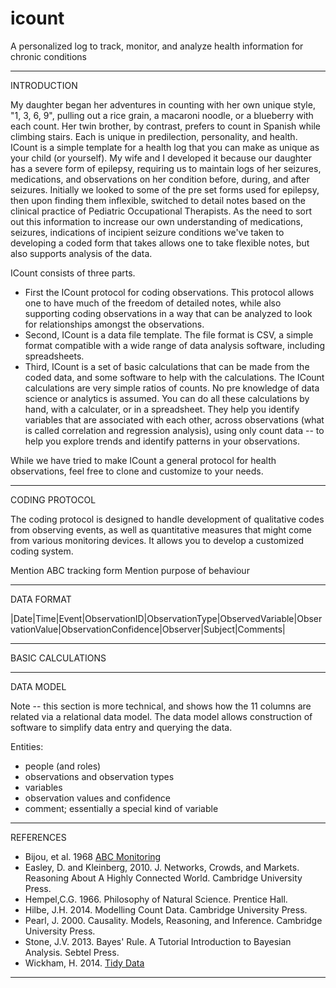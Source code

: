 # icount
A personalized log to track, monitor, and analyze health information for chronic conditions 

________________


INTRODUCTION


My daughter began her adventures in counting with her own unique style, "1, 3, 6, 9", pulling out a rice grain, a macaroni noodle, or a blueberry with each count. Her twin brother, by contrast, prefers to count in Spanish while climbing stairs. Each is unique in predilection, personality, and health.  ICount is a simple template for a health log that you can make as unique as your child (or yourself). My wife and I developed it because our daughter has a severe form of epilepsy, requiring us to maintain logs of her seizures, medications, and observations on her condition before, during, and after seizures. Initially we looked to some of the pre set forms used for epilepsy, then upon finding them inflexible, switched to detail notes based on the clinical practice of Pediatric Occupational Therapists. As the need to sort out this information to increase our own understanding of medications, seizures, indications of incipient seizure conditions we've taken to developing a coded form that takes allows one to take flexible notes, but also supports analysis of the data.

ICount consists of three parts. 
- First the ICount protocol for coding observations. This protocol allows one to have much of the freedom of detailed notes, while also supporting coding observations in a way that can be analyzed to look for relationships amongst the observations.
- Second, ICount is a data file template. The file format is CSV, a simple format compatible with a wide range of data analysis software, including spreadsheets. 
- Third, ICount is a set of basic calculations that can be made from the coded data, and some software to help with the calculations. The ICount calculations are very simple ratios of counts. No pre knowledge of data science or analytics is assumed. You can do all these calculations by hand, with a calculater, or in a spreadsheet. They help you identify variables that are associated with each other, across observations (what is called correlation and regression analysis), using only count data -- to help you explore trends and identify patterns in your observations. 

While we have tried to make ICount a general protocol for health observations, feel free to clone and customize to your needs.
_________________

CODING PROTOCOL

The coding protocol is designed to handle development of qualitative codes from observing events, as well as quantitative measures that might come from various monitoring devices. It allows you to develop a customized coding system.


Mention ABC tracking form
Mention purpose of behaviour

_________________

DATA FORMAT

|Date|Time|Event|ObservationID|ObservationType|ObservedVariable|ObservationValue|ObservationConfidence|Observer|Subject|Comments|


_________________

BASIC CALCULATIONS


_________________

DATA MODEL

Note -- this section is more technical, and shows how the 11 columns are related via a relational data model. The data model allows construction of software to simplify data entry and querying the data.

Entities:
- people (and roles)
- observations and observation types
- variables
- observation values and confidence
- comment; essentially a special kind of variable

_________________

REFERENCES

- Bijou, et al. 1968 [ABC Monitoring](http://www.ncbi.nlm.nih.gov/pmc/articles/PMC1310995/pdf/jaba00084-0079.pdf)
- Easley, D. and Kleinberg, 2010. J. Networks, Crowds, and Markets. Reasoning About A Highly Connected World. Cambridge University Press.
- Hempel,C.G. 1966. Philosophy of Natural Science. Prentice Hall.
- Hilbe, J.H. 2014. Modelling Count Data. Cambridge University Press.
- Pearl, J. 2000. Causality. Models, Reasoning, and Inference. Cambridge University Press.
- Stone, J.V. 2013. Bayes' Rule. A Tutorial Introduction to Bayesian Analysis. Sebtel Press.
- Wickham, H. 2014. [Tidy Data](http://www.jstatsoft.org/v59/i10/paper)

_________________
